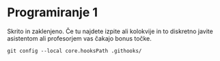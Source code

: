 Programiranje 1
===============

Skrito in zaklenjeno.
Če tu najdete izpite ali kolokvije in to diskretno javite asistentom ali profesorjem vas čakajo bonus točke.

`git config --local core.hooksPath .githooks/`
